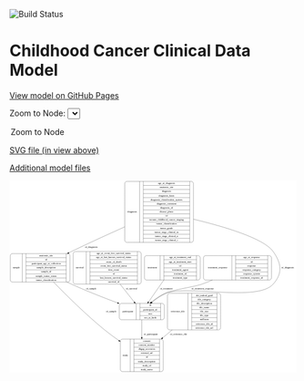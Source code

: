 <link rel='stylesheet' href="assets/style.css">
<link rel='stylesheet' href="https://unpkg.com/leaflet@1.5.1/dist/leaflet.css" integrity="sha512-xwE/Az9zrjBIphAcBb3F6JVqxf46+CDLwfLMHloNu6KEQCAWi6HcDUbeOfBIptF7tcCzusKFjFw2yuvEpDL9wQ==" crossorigin="">
<script type="text/javascript" src="https://code.jquery.com/jquery-3.2.1.min.js"></script>
<script type="text/javascript"  src="https://unpkg.com/leaflet@1.5.1/dist/leaflet.js"></script>
<script type="text/javascript" src="assets/actions.js"></script>

![Build Status](https://github.com/CBIIT/c3d-model/actions/workflows/model-test-and-deploy.yml/badge.svg)

# Childhood Cancer Clinical Data Model

[View model on GitHub Pages](https://cbiit.github.io/c3d-model/)


Zoom to Node: <select id="node_select">
  <option value="">Zoom to Node</option>
</select>
<div id="model"></div>

<p>
<a href="./model-desc/c3d-model.svg">SVG file (in view above)</a>
<p>
<a href="./model-desc">Additional model files</a>
<div id='graph' style='display:off;'>
<svg width="1624pt" height="1085pt"
 viewBox="0.00 0.00 1624.00 1085.00" xmlns="http://www.w3.org/2000/svg" xmlns:xlink="http://www.w3.org/1999/xlink">
<g id="graph0" class="graph" transform="scale(1 1) rotate(0) translate(4 1081)">
<title>Perl</title>
<polygon fill="#ffffff" stroke="transparent" points="-4,4 -4,-1081 1620,-1081 1620,4 -4,4"/>
<!-- diagnosis -->
<g id="node1" class="node">
<title>diagnosis</title>
<path fill="none" stroke="#000000" d="M660.5,-731.5C660.5,-731.5 1025.5,-731.5 1025.5,-731.5 1031.5,-731.5 1037.5,-737.5 1037.5,-743.5 1037.5,-743.5 1037.5,-1064.5 1037.5,-1064.5 1037.5,-1070.5 1031.5,-1076.5 1025.5,-1076.5 1025.5,-1076.5 660.5,-1076.5 660.5,-1076.5 654.5,-1076.5 648.5,-1070.5 648.5,-1064.5 648.5,-1064.5 648.5,-743.5 648.5,-743.5 648.5,-737.5 654.5,-731.5 660.5,-731.5"/>
<text text-anchor="middle" x="690.5" y="-900.3" font-family="Times,serif" font-size="14.00" fill="#000000">diagnosis</text>
<polyline fill="none" stroke="#000000" points="732.5,-731.5 732.5,-1076.5 "/>
<text text-anchor="middle" x="743" y="-900.3" font-family="Times,serif" font-size="14.00" fill="#000000"> </text>
<polyline fill="none" stroke="#000000" points="753.5,-731.5 753.5,-1076.5 "/>
<text text-anchor="middle" x="885" y="-1061.3" font-family="Times,serif" font-size="14.00" fill="#000000">age_at_diagnosis</text>
<polyline fill="none" stroke="#000000" points="753.5,-1053.5 1016.5,-1053.5 "/>
<text text-anchor="middle" x="885" y="-1038.3" font-family="Times,serif" font-size="14.00" fill="#000000">anatomic_site</text>
<polyline fill="none" stroke="#000000" points="753.5,-1030.5 1016.5,-1030.5 "/>
<text text-anchor="middle" x="885" y="-1015.3" font-family="Times,serif" font-size="14.00" fill="#000000">diagnosis</text>
<polyline fill="none" stroke="#000000" points="753.5,-1007.5 1016.5,-1007.5 "/>
<text text-anchor="middle" x="885" y="-992.3" font-family="Times,serif" font-size="14.00" fill="#000000">diagnosis_basis</text>
<polyline fill="none" stroke="#000000" points="753.5,-984.5 1016.5,-984.5 "/>
<text text-anchor="middle" x="885" y="-969.3" font-family="Times,serif" font-size="14.00" fill="#000000">diagnosis_classification_system</text>
<polyline fill="none" stroke="#000000" points="753.5,-961.5 1016.5,-961.5 "/>
<text text-anchor="middle" x="885" y="-946.3" font-family="Times,serif" font-size="14.00" fill="#000000">diagnosis_comment</text>
<polyline fill="none" stroke="#000000" points="753.5,-938.5 1016.5,-938.5 "/>
<text text-anchor="middle" x="885" y="-923.3" font-family="Times,serif" font-size="14.00" fill="#000000">diagnosis_id</text>
<polyline fill="none" stroke="#000000" points="753.5,-915.5 1016.5,-915.5 "/>
<text text-anchor="middle" x="885" y="-900.3" font-family="Times,serif" font-size="14.00" fill="#000000">disease_phase</text>
<polyline fill="none" stroke="#000000" points="753.5,-892.5 1016.5,-892.5 "/>
<text text-anchor="middle" x="885" y="-877.3" font-family="Times,serif" font-size="14.00" fill="#000000">id</text>
<polyline fill="none" stroke="#000000" points="753.5,-869.5 1016.5,-869.5 "/>
<text text-anchor="middle" x="885" y="-854.3" font-family="Times,serif" font-size="14.00" fill="#000000">toronto_childhood_cancer_staging</text>
<polyline fill="none" stroke="#000000" points="753.5,-846.5 1016.5,-846.5 "/>
<text text-anchor="middle" x="885" y="-831.3" font-family="Times,serif" font-size="14.00" fill="#000000">tumor_classification</text>
<polyline fill="none" stroke="#000000" points="753.5,-823.5 1016.5,-823.5 "/>
<text text-anchor="middle" x="885" y="-808.3" font-family="Times,serif" font-size="14.00" fill="#000000">tumor_grade</text>
<polyline fill="none" stroke="#000000" points="753.5,-800.5 1016.5,-800.5 "/>
<text text-anchor="middle" x="885" y="-785.3" font-family="Times,serif" font-size="14.00" fill="#000000">tumor_stage_clinical_m</text>
<polyline fill="none" stroke="#000000" points="753.5,-777.5 1016.5,-777.5 "/>
<text text-anchor="middle" x="885" y="-762.3" font-family="Times,serif" font-size="14.00" fill="#000000">tumor_stage_clinical_n</text>
<polyline fill="none" stroke="#000000" points="753.5,-754.5 1016.5,-754.5 "/>
<text text-anchor="middle" x="885" y="-739.3" font-family="Times,serif" font-size="14.00" fill="#000000">tumor_stage_clinical_t</text>
<polyline fill="none" stroke="#000000" points="1016.5,-731.5 1016.5,-1076.5 "/>
<text text-anchor="middle" x="1027" y="-900.3" font-family="Times,serif" font-size="14.00" fill="#000000"> </text>
</g>
<!-- participant -->
<g id="node2" class="node">
<title>participant</title>
<path fill="none" stroke="#000000" d="M629.5,-294C629.5,-294 860.5,-294 860.5,-294 866.5,-294 872.5,-300 872.5,-306 872.5,-306 872.5,-374 872.5,-374 872.5,-380 866.5,-386 860.5,-386 860.5,-386 629.5,-386 629.5,-386 623.5,-386 617.5,-380 617.5,-374 617.5,-374 617.5,-306 617.5,-306 617.5,-300 623.5,-294 629.5,-294"/>
<text text-anchor="middle" x="665.5" y="-336.3" font-family="Times,serif" font-size="14.00" fill="#000000">participant</text>
<polyline fill="none" stroke="#000000" points="713.5,-294 713.5,-386 "/>
<text text-anchor="middle" x="724" y="-336.3" font-family="Times,serif" font-size="14.00" fill="#000000"> </text>
<polyline fill="none" stroke="#000000" points="734.5,-294 734.5,-386 "/>
<text text-anchor="middle" x="793" y="-370.8" font-family="Times,serif" font-size="14.00" fill="#000000">id</text>
<polyline fill="none" stroke="#000000" points="734.5,-363 851.5,-363 "/>
<text text-anchor="middle" x="793" y="-347.8" font-family="Times,serif" font-size="14.00" fill="#000000">participant_id</text>
<polyline fill="none" stroke="#000000" points="734.5,-340 851.5,-340 "/>
<text text-anchor="middle" x="793" y="-324.8" font-family="Times,serif" font-size="14.00" fill="#000000">race</text>
<polyline fill="none" stroke="#000000" points="734.5,-317 851.5,-317 "/>
<text text-anchor="middle" x="793" y="-301.8" font-family="Times,serif" font-size="14.00" fill="#000000">sex_at_birth</text>
<polyline fill="none" stroke="#000000" points="851.5,-294 851.5,-386 "/>
<text text-anchor="middle" x="862" y="-336.3" font-family="Times,serif" font-size="14.00" fill="#000000"> </text>
</g>
<!-- diagnosis&#45;&gt;participant -->
<g id="edge6" class="edge">
<title>diagnosis&#45;&gt;participant</title>
<path fill="none" stroke="#000000" d="M1037.5399,-862.5982C1207.5397,-822.0074 1435.3579,-755.3758 1489,-680 1536.6743,-613.01 1543.9973,-556.1211 1489,-495 1398.3087,-394.2104 1008.0467,-491.3559 881,-444 850.8474,-432.7608 821.8751,-412.4281 798.4775,-392.7031"/>
<polygon fill="#000000" stroke="#000000" points="800.6217,-389.9306 790.7627,-386.0511 796.0506,-395.232 800.6217,-389.9306"/>
<text text-anchor="middle" x="1571.5" y="-583.8" font-family="Times,serif" font-size="14.00" fill="#000000">of_diagnosis</text>
</g>
<!-- sample -->
<g id="node5" class="node">
<title>sample</title>
<path fill="none" stroke="#000000" d="M12,-507C12,-507 326,-507 326,-507 332,-507 338,-513 338,-519 338,-519 338,-656 338,-656 338,-662 332,-668 326,-668 326,-668 12,-668 12,-668 6,-668 0,-662 0,-656 0,-656 0,-519 0,-519 0,-513 6,-507 12,-507"/>
<text text-anchor="middle" x="34" y="-583.8" font-family="Times,serif" font-size="14.00" fill="#000000">sample</text>
<polyline fill="none" stroke="#000000" points="68,-507 68,-668 "/>
<text text-anchor="middle" x="78.5" y="-583.8" font-family="Times,serif" font-size="14.00" fill="#000000"> </text>
<polyline fill="none" stroke="#000000" points="89,-507 89,-668 "/>
<text text-anchor="middle" x="203" y="-652.8" font-family="Times,serif" font-size="14.00" fill="#000000">anatomic_site</text>
<polyline fill="none" stroke="#000000" points="89,-645 317,-645 "/>
<text text-anchor="middle" x="203" y="-629.8" font-family="Times,serif" font-size="14.00" fill="#000000">id</text>
<polyline fill="none" stroke="#000000" points="89,-622 317,-622 "/>
<text text-anchor="middle" x="203" y="-606.8" font-family="Times,serif" font-size="14.00" fill="#000000">participant_age_at_collection</text>
<polyline fill="none" stroke="#000000" points="89,-599 317,-599 "/>
<text text-anchor="middle" x="203" y="-583.8" font-family="Times,serif" font-size="14.00" fill="#000000">sample_description</text>
<polyline fill="none" stroke="#000000" points="89,-576 317,-576 "/>
<text text-anchor="middle" x="203" y="-560.8" font-family="Times,serif" font-size="14.00" fill="#000000">sample_id</text>
<polyline fill="none" stroke="#000000" points="89,-553 317,-553 "/>
<text text-anchor="middle" x="203" y="-537.8" font-family="Times,serif" font-size="14.00" fill="#000000">sample_tumor_status</text>
<polyline fill="none" stroke="#000000" points="89,-530 317,-530 "/>
<text text-anchor="middle" x="203" y="-514.8" font-family="Times,serif" font-size="14.00" fill="#000000">tumor_classification</text>
<polyline fill="none" stroke="#000000" points="317,-507 317,-668 "/>
<text text-anchor="middle" x="327.5" y="-583.8" font-family="Times,serif" font-size="14.00" fill="#000000"> </text>
</g>
<!-- diagnosis&#45;&gt;sample -->
<g id="edge5" class="edge">
<title>diagnosis&#45;&gt;sample</title>
<path fill="none" stroke="#000000" d="M648.4036,-819.09C556.4544,-778.2123 445.503,-727.792 347,-680 342.0063,-677.5771 336.9445,-675.0974 331.8423,-672.5774"/>
<polygon fill="#000000" stroke="#000000" points="333.1346,-669.3114 322.6211,-668.0012 330.0228,-675.5817 333.1346,-669.3114"/>
<text text-anchor="middle" x="458.5" y="-701.8" font-family="Times,serif" font-size="14.00" fill="#000000">of_diagnosis</text>
</g>
<!-- study -->
<g id="node3" class="node">
<title>study</title>
<path fill="none" stroke="#000000" d="M635.5,-.5C635.5,-.5 854.5,-.5 854.5,-.5 860.5,-.5 866.5,-6.5 866.5,-12.5 866.5,-12.5 866.5,-172.5 866.5,-172.5 866.5,-178.5 860.5,-184.5 854.5,-184.5 854.5,-184.5 635.5,-184.5 635.5,-184.5 629.5,-184.5 623.5,-178.5 623.5,-172.5 623.5,-172.5 623.5,-12.5 623.5,-12.5 623.5,-6.5 629.5,-.5 635.5,-.5"/>
<text text-anchor="middle" x="651.5" y="-88.8" font-family="Times,serif" font-size="14.00" fill="#000000">study</text>
<polyline fill="none" stroke="#000000" points="679.5,-.5 679.5,-184.5 "/>
<text text-anchor="middle" x="690" y="-88.8" font-family="Times,serif" font-size="14.00" fill="#000000"> </text>
<polyline fill="none" stroke="#000000" points="700.5,-.5 700.5,-184.5 "/>
<text text-anchor="middle" x="773" y="-169.3" font-family="Times,serif" font-size="14.00" fill="#000000">consent</text>
<polyline fill="none" stroke="#000000" points="700.5,-161.5 845.5,-161.5 "/>
<text text-anchor="middle" x="773" y="-146.3" font-family="Times,serif" font-size="14.00" fill="#000000">consent_number</text>
<polyline fill="none" stroke="#000000" points="700.5,-138.5 845.5,-138.5 "/>
<text text-anchor="middle" x="773" y="-123.3" font-family="Times,serif" font-size="14.00" fill="#000000">dbgap_accession</text>
<polyline fill="none" stroke="#000000" points="700.5,-115.5 845.5,-115.5 "/>
<text text-anchor="middle" x="773" y="-100.3" font-family="Times,serif" font-size="14.00" fill="#000000">external_url</text>
<polyline fill="none" stroke="#000000" points="700.5,-92.5 845.5,-92.5 "/>
<text text-anchor="middle" x="773" y="-77.3" font-family="Times,serif" font-size="14.00" fill="#000000">id</text>
<polyline fill="none" stroke="#000000" points="700.5,-69.5 845.5,-69.5 "/>
<text text-anchor="middle" x="773" y="-54.3" font-family="Times,serif" font-size="14.00" fill="#000000">study_description</text>
<polyline fill="none" stroke="#000000" points="700.5,-46.5 845.5,-46.5 "/>
<text text-anchor="middle" x="773" y="-31.3" font-family="Times,serif" font-size="14.00" fill="#000000">study_id</text>
<polyline fill="none" stroke="#000000" points="700.5,-23.5 845.5,-23.5 "/>
<text text-anchor="middle" x="773" y="-8.3" font-family="Times,serif" font-size="14.00" fill="#000000">study_name</text>
<polyline fill="none" stroke="#000000" points="845.5,-.5 845.5,-184.5 "/>
<text text-anchor="middle" x="856" y="-88.8" font-family="Times,serif" font-size="14.00" fill="#000000"> </text>
</g>
<!-- participant&#45;&gt;study -->
<g id="edge8" class="edge">
<title>participant&#45;&gt;study</title>
<path fill="none" stroke="#000000" d="M745,-293.7375C745,-265.8494 745,-229.176 745,-194.7844"/>
<polygon fill="#000000" stroke="#000000" points="748.5001,-194.677 745,-184.677 741.5001,-194.6771 748.5001,-194.677"/>
<text text-anchor="middle" x="795.5" y="-206.8" font-family="Times,serif" font-size="14.00" fill="#000000">of_participant</text>
</g>
<!-- survival -->
<g id="node4" class="node">
<title>survival</title>
<path fill="none" stroke="#000000" d="M368.5,-495.5C368.5,-495.5 729.5,-495.5 729.5,-495.5 735.5,-495.5 741.5,-501.5 741.5,-507.5 741.5,-507.5 741.5,-667.5 741.5,-667.5 741.5,-673.5 735.5,-679.5 729.5,-679.5 729.5,-679.5 368.5,-679.5 368.5,-679.5 362.5,-679.5 356.5,-673.5 356.5,-667.5 356.5,-667.5 356.5,-507.5 356.5,-507.5 356.5,-501.5 362.5,-495.5 368.5,-495.5"/>
<text text-anchor="middle" x="393.5" y="-583.8" font-family="Times,serif" font-size="14.00" fill="#000000">survival</text>
<polyline fill="none" stroke="#000000" points="430.5,-495.5 430.5,-679.5 "/>
<text text-anchor="middle" x="441" y="-583.8" font-family="Times,serif" font-size="14.00" fill="#000000"> </text>
<polyline fill="none" stroke="#000000" points="451.5,-495.5 451.5,-679.5 "/>
<text text-anchor="middle" x="586" y="-664.3" font-family="Times,serif" font-size="14.00" fill="#000000">age_at_event_free_survival_status</text>
<polyline fill="none" stroke="#000000" points="451.5,-656.5 720.5,-656.5 "/>
<text text-anchor="middle" x="586" y="-641.3" font-family="Times,serif" font-size="14.00" fill="#000000">age_at_last_known_survival_status</text>
<polyline fill="none" stroke="#000000" points="451.5,-633.5 720.5,-633.5 "/>
<text text-anchor="middle" x="586" y="-618.3" font-family="Times,serif" font-size="14.00" fill="#000000">cause_of_death</text>
<polyline fill="none" stroke="#000000" points="451.5,-610.5 720.5,-610.5 "/>
<text text-anchor="middle" x="586" y="-595.3" font-family="Times,serif" font-size="14.00" fill="#000000">event_free_survival_status</text>
<polyline fill="none" stroke="#000000" points="451.5,-587.5 720.5,-587.5 "/>
<text text-anchor="middle" x="586" y="-572.3" font-family="Times,serif" font-size="14.00" fill="#000000">first_event</text>
<polyline fill="none" stroke="#000000" points="451.5,-564.5 720.5,-564.5 "/>
<text text-anchor="middle" x="586" y="-549.3" font-family="Times,serif" font-size="14.00" fill="#000000">id</text>
<polyline fill="none" stroke="#000000" points="451.5,-541.5 720.5,-541.5 "/>
<text text-anchor="middle" x="586" y="-526.3" font-family="Times,serif" font-size="14.00" fill="#000000">last_known_survival_status</text>
<polyline fill="none" stroke="#000000" points="451.5,-518.5 720.5,-518.5 "/>
<text text-anchor="middle" x="586" y="-503.3" font-family="Times,serif" font-size="14.00" fill="#000000">survival_id</text>
<polyline fill="none" stroke="#000000" points="720.5,-495.5 720.5,-679.5 "/>
<text text-anchor="middle" x="731" y="-583.8" font-family="Times,serif" font-size="14.00" fill="#000000"> </text>
</g>
<!-- survival&#45;&gt;participant -->
<g id="edge1" class="edge">
<title>survival&#45;&gt;participant</title>
<path fill="none" stroke="#000000" d="M621.9832,-495.3401C648.9438,-461.2955 678.6116,-423.8323 702.0563,-394.2273"/>
<polygon fill="#000000" stroke="#000000" points="705.0321,-396.1074 708.4965,-386.095 699.5444,-391.7616 705.0321,-396.1074"/>
<text text-anchor="middle" x="686.5" y="-465.8" font-family="Times,serif" font-size="14.00" fill="#000000">of_survival</text>
</g>
<!-- sample&#45;&gt;participant -->
<g id="edge4" class="edge">
<title>sample&#45;&gt;participant</title>
<path fill="none" stroke="#000000" d="M321.4037,-506.9495C330.0196,-502.8187 338.5932,-498.8079 347,-495 432.1798,-456.4167 530.0178,-418.2339 607.3735,-389.4196"/>
<polygon fill="#000000" stroke="#000000" points="609.0291,-392.5384 617.184,-385.7746 606.591,-385.9766 609.0291,-392.5384"/>
<text text-anchor="middle" x="458.5" y="-465.8" font-family="Times,serif" font-size="14.00" fill="#000000">of_sample</text>
</g>
<!-- sample&#45;&gt;study -->
<g id="edge3" class="edge">
<title>sample&#45;&gt;study</title>
<path fill="none" stroke="#000000" d="M245.467,-506.7443C317.2015,-432.8039 429.0189,-322.1106 535,-236 560.0794,-215.6227 587.9807,-195.1694 615.0411,-176.3486"/>
<polygon fill="#000000" stroke="#000000" points="617.1743,-179.1288 623.4081,-170.562 613.1926,-173.3715 617.1743,-179.1288"/>
<text text-anchor="middle" x="571.5" y="-336.3" font-family="Times,serif" font-size="14.00" fill="#000000">of_sample</text>
</g>
<!-- treatment -->
<g id="node6" class="node">
<title>treatment</title>
<path fill="none" stroke="#000000" d="M772,-518.5C772,-518.5 1064,-518.5 1064,-518.5 1070,-518.5 1076,-524.5 1076,-530.5 1076,-530.5 1076,-644.5 1076,-644.5 1076,-650.5 1070,-656.5 1064,-656.5 1064,-656.5 772,-656.5 772,-656.5 766,-656.5 760,-650.5 760,-644.5 760,-644.5 760,-530.5 760,-530.5 760,-524.5 766,-518.5 772,-518.5"/>
<text text-anchor="middle" x="804.5" y="-583.8" font-family="Times,serif" font-size="14.00" fill="#000000">treatment</text>
<polyline fill="none" stroke="#000000" points="849,-518.5 849,-656.5 "/>
<text text-anchor="middle" x="859.5" y="-583.8" font-family="Times,serif" font-size="14.00" fill="#000000"> </text>
<polyline fill="none" stroke="#000000" points="870,-518.5 870,-656.5 "/>
<text text-anchor="middle" x="962.5" y="-641.3" font-family="Times,serif" font-size="14.00" fill="#000000">age_at_treatment_end</text>
<polyline fill="none" stroke="#000000" points="870,-633.5 1055,-633.5 "/>
<text text-anchor="middle" x="962.5" y="-618.3" font-family="Times,serif" font-size="14.00" fill="#000000">age_at_treatment_start</text>
<polyline fill="none" stroke="#000000" points="870,-610.5 1055,-610.5 "/>
<text text-anchor="middle" x="962.5" y="-595.3" font-family="Times,serif" font-size="14.00" fill="#000000">id</text>
<polyline fill="none" stroke="#000000" points="870,-587.5 1055,-587.5 "/>
<text text-anchor="middle" x="962.5" y="-572.3" font-family="Times,serif" font-size="14.00" fill="#000000">treatment_agent</text>
<polyline fill="none" stroke="#000000" points="870,-564.5 1055,-564.5 "/>
<text text-anchor="middle" x="962.5" y="-549.3" font-family="Times,serif" font-size="14.00" fill="#000000">treatment_id</text>
<polyline fill="none" stroke="#000000" points="870,-541.5 1055,-541.5 "/>
<text text-anchor="middle" x="962.5" y="-526.3" font-family="Times,serif" font-size="14.00" fill="#000000">treatment_type</text>
<polyline fill="none" stroke="#000000" points="1055,-518.5 1055,-656.5 "/>
<text text-anchor="middle" x="1065.5" y="-583.8" font-family="Times,serif" font-size="14.00" fill="#000000"> </text>
</g>
<!-- treatment&#45;&gt;participant -->
<g id="edge9" class="edge">
<title>treatment&#45;&gt;participant</title>
<path fill="none" stroke="#000000" d="M869.5798,-518.2283C842.2802,-479.1725 808.6582,-431.0717 783.2261,-394.6876"/>
<polygon fill="#000000" stroke="#000000" points="785.8727,-392.3647 777.2749,-386.1736 780.1353,-396.375 785.8727,-392.3647"/>
<text text-anchor="middle" x="884" y="-465.8" font-family="Times,serif" font-size="14.00" fill="#000000">of_treatment</text>
</g>
<!-- reference_file -->
<g id="node7" class="node">
<title>reference_file</title>
<path fill="none" stroke="#000000" d="M902.5,-236.5C902.5,-236.5 1179.5,-236.5 1179.5,-236.5 1185.5,-236.5 1191.5,-242.5 1191.5,-248.5 1191.5,-248.5 1191.5,-431.5 1191.5,-431.5 1191.5,-437.5 1185.5,-443.5 1179.5,-443.5 1179.5,-443.5 902.5,-443.5 902.5,-443.5 896.5,-443.5 890.5,-437.5 890.5,-431.5 890.5,-431.5 890.5,-248.5 890.5,-248.5 890.5,-242.5 896.5,-236.5 902.5,-236.5"/>
<text text-anchor="middle" x="948.5" y="-336.3" font-family="Times,serif" font-size="14.00" fill="#000000">reference_file</text>
<polyline fill="none" stroke="#000000" points="1006.5,-236.5 1006.5,-443.5 "/>
<text text-anchor="middle" x="1017" y="-336.3" font-family="Times,serif" font-size="14.00" fill="#000000"> </text>
<polyline fill="none" stroke="#000000" points="1027.5,-236.5 1027.5,-443.5 "/>
<text text-anchor="middle" x="1099" y="-428.3" font-family="Times,serif" font-size="14.00" fill="#000000">dcf_indexd_guid</text>
<polyline fill="none" stroke="#000000" points="1027.5,-420.5 1170.5,-420.5 "/>
<text text-anchor="middle" x="1099" y="-405.3" font-family="Times,serif" font-size="14.00" fill="#000000">file_category</text>
<polyline fill="none" stroke="#000000" points="1027.5,-397.5 1170.5,-397.5 "/>
<text text-anchor="middle" x="1099" y="-382.3" font-family="Times,serif" font-size="14.00" fill="#000000">file_description</text>
<polyline fill="none" stroke="#000000" points="1027.5,-374.5 1170.5,-374.5 "/>
<text text-anchor="middle" x="1099" y="-359.3" font-family="Times,serif" font-size="14.00" fill="#000000">file_name</text>
<polyline fill="none" stroke="#000000" points="1027.5,-351.5 1170.5,-351.5 "/>
<text text-anchor="middle" x="1099" y="-336.3" font-family="Times,serif" font-size="14.00" fill="#000000">file_size</text>
<polyline fill="none" stroke="#000000" points="1027.5,-328.5 1170.5,-328.5 "/>
<text text-anchor="middle" x="1099" y="-313.3" font-family="Times,serif" font-size="14.00" fill="#000000">file_type</text>
<polyline fill="none" stroke="#000000" points="1027.5,-305.5 1170.5,-305.5 "/>
<text text-anchor="middle" x="1099" y="-290.3" font-family="Times,serif" font-size="14.00" fill="#000000">md5sum</text>
<polyline fill="none" stroke="#000000" points="1027.5,-282.5 1170.5,-282.5 "/>
<text text-anchor="middle" x="1099" y="-267.3" font-family="Times,serif" font-size="14.00" fill="#000000">reference_file_id</text>
<polyline fill="none" stroke="#000000" points="1027.5,-259.5 1170.5,-259.5 "/>
<text text-anchor="middle" x="1099" y="-244.3" font-family="Times,serif" font-size="14.00" fill="#000000">reference_file_url</text>
<polyline fill="none" stroke="#000000" points="1170.5,-236.5 1170.5,-443.5 "/>
<text text-anchor="middle" x="1181" y="-336.3" font-family="Times,serif" font-size="14.00" fill="#000000"> </text>
</g>
<!-- reference_file&#45;&gt;study -->
<g id="edge2" class="edge">
<title>reference_file&#45;&gt;study</title>
<path fill="none" stroke="#000000" d="M917.1844,-236.4718C899.3249,-221.5386 880.9825,-206.2016 863.2356,-191.3625"/>
<polygon fill="#000000" stroke="#000000" points="865.0442,-188.3125 855.1274,-184.5829 860.5539,-193.6826 865.0442,-188.3125"/>
<text text-anchor="middle" x="953.5" y="-206.8" font-family="Times,serif" font-size="14.00" fill="#000000">of_reference_file</text>
</g>
<!-- treatment_response -->
<g id="node8" class="node">
<title>treatment_response</title>
<path fill="none" stroke="#000000" d="M1106.5,-518.5C1106.5,-518.5 1467.5,-518.5 1467.5,-518.5 1473.5,-518.5 1479.5,-524.5 1479.5,-530.5 1479.5,-530.5 1479.5,-644.5 1479.5,-644.5 1479.5,-650.5 1473.5,-656.5 1467.5,-656.5 1467.5,-656.5 1106.5,-656.5 1106.5,-656.5 1100.5,-656.5 1094.5,-650.5 1094.5,-644.5 1094.5,-644.5 1094.5,-530.5 1094.5,-530.5 1094.5,-524.5 1100.5,-518.5 1106.5,-518.5"/>
<text text-anchor="middle" x="1175" y="-583.8" font-family="Times,serif" font-size="14.00" fill="#000000">treatment_response</text>
<polyline fill="none" stroke="#000000" points="1255.5,-518.5 1255.5,-656.5 "/>
<text text-anchor="middle" x="1266" y="-583.8" font-family="Times,serif" font-size="14.00" fill="#000000"> </text>
<polyline fill="none" stroke="#000000" points="1276.5,-518.5 1276.5,-656.5 "/>
<text text-anchor="middle" x="1367.5" y="-641.3" font-family="Times,serif" font-size="14.00" fill="#000000">age_at_response</text>
<polyline fill="none" stroke="#000000" points="1276.5,-633.5 1458.5,-633.5 "/>
<text text-anchor="middle" x="1367.5" y="-618.3" font-family="Times,serif" font-size="14.00" fill="#000000">id</text>
<polyline fill="none" stroke="#000000" points="1276.5,-610.5 1458.5,-610.5 "/>
<text text-anchor="middle" x="1367.5" y="-595.3" font-family="Times,serif" font-size="14.00" fill="#000000">response</text>
<polyline fill="none" stroke="#000000" points="1276.5,-587.5 1458.5,-587.5 "/>
<text text-anchor="middle" x="1367.5" y="-572.3" font-family="Times,serif" font-size="14.00" fill="#000000">response_category</text>
<polyline fill="none" stroke="#000000" points="1276.5,-564.5 1458.5,-564.5 "/>
<text text-anchor="middle" x="1367.5" y="-549.3" font-family="Times,serif" font-size="14.00" fill="#000000">response_system</text>
<polyline fill="none" stroke="#000000" points="1276.5,-541.5 1458.5,-541.5 "/>
<text text-anchor="middle" x="1367.5" y="-526.3" font-family="Times,serif" font-size="14.00" fill="#000000">treatment_response_id</text>
<polyline fill="none" stroke="#000000" points="1458.5,-518.5 1458.5,-656.5 "/>
<text text-anchor="middle" x="1469" y="-583.8" font-family="Times,serif" font-size="14.00" fill="#000000"> </text>
</g>
<!-- treatment_response&#45;&gt;participant -->
<g id="edge7" class="edge">
<title>treatment_response&#45;&gt;participant</title>
<path fill="none" stroke="#000000" d="M1144.8859,-518.4825C1125.007,-509.9907 1104.6556,-501.8911 1085,-495 1040.903,-479.54 923.0986,-464.2795 881,-444 853.3329,-430.6723 825.8459,-411.1626 802.9002,-392.6317"/>
<polygon fill="#000000" stroke="#000000" points="804.9303,-389.77 794.9805,-386.1297 800.4885,-395.1802 804.9303,-389.77"/>
<text text-anchor="middle" x="1090" y="-465.8" font-family="Times,serif" font-size="14.00" fill="#000000">of_treatment_response</text>
</g>
</g>
</svg>
</div>
